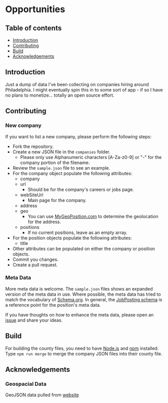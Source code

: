 # Opportunities

## Table of contents

* [Introduction](#introduction)
* [Contributing](#contributing)
* [Build](#build)
* [Acknowledgements](#acknowledgements)


## Introduction

Just a dump of data I've been collecting on companies hiring around Philadelphia.  I might eventually spin this in to some sort of app - if so I have no plans to monetize... totally an open source effort.


## Contributing

### New company
If you want to list a new company, please perform the following steps:

* Fork the repository.
* Create a new JSON file in the `companies` folder.
  * Please only use Alphanumeric characters [A-Za-z0-9] or "-" for the company portion of the filename.
* Review the `sample.json` file to see an example.
* For the company object populate the following attributes:
  * company
  * url
    * Should be for the company's careers or jobs page.
  * webSiteUrl
    * Main page for the company.
  * address
  * geo
    * You can use [MyGeoPosition.com](http://mygeoposition.com/) to determine the geolocation for the address.
  * positions
    * If no current positions, leave as an empty array.
* For the position objects populate the following attributes:
  * title
* Other attributes can be populated on either the company or position objects.
* Commit you changes.
* Create a pull request.


### Meta Data
More meta data is welcome. The `sample.json` files shows an expanded version of the meta data in use. Where possible, the meta data has tried to match the vocabulary of [Schema.org](http://schema.org/). In general, the [JobPosting schema](https://schema.org/JobPosting) is a reference point for the position's meta data.

If you have thoughts on how to enhance the meta data, please open an [issue](https://github.com/mcelaney/opportunities/issues) and share your ideas.


## Build

For building the county files, you need to have [Node.js](https://nodejs.org/) and [npm](https://www.npmjs.com/) installed. Type `npm run merge` to merge the company JSON files into their county file.


## Acknowledgements

### Geospacial Data

GeoJSON data pulled from [website](https://github.com/johan/world.geo.json/)
